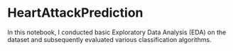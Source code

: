 # HeartAttackPrediction
In this notebook, I conducted basic Exploratory Data Analysis (EDA) on the dataset and subsequently evaluated various classification algorithms.
